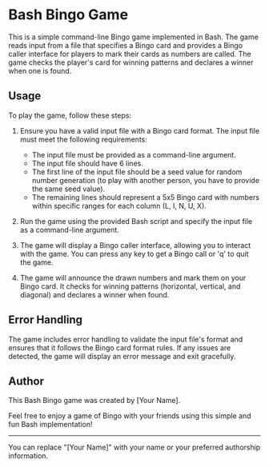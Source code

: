 # Bash Bingo Game

This is a simple command-line Bingo game implemented in Bash. The game reads input from a file that specifies a Bingo card and provides a Bingo caller interface for players to mark their cards as numbers are called. The game checks the player's card for winning patterns and declares a winner when one is found.

## Usage

To play the game, follow these steps:

1. Ensure you have a valid input file with a Bingo card format. The input file must meet the following requirements:
   - The input file must be provided as a command-line argument.
   - The input file should have 6 lines.
   - The first line of the input file should be a seed value for random number generation (to play with another person, you have to provide the same seed value).
   - The remaining lines should represent a 5x5 Bingo card with numbers within specific ranges for each column (L, I, N, U, X).
   
2. Run the game using the provided Bash script and specify the input file as a command-line argument.

3. The game will display a Bingo caller interface, allowing you to interact with the game. You can press any key to get a Bingo call or 'q' to quit the game.

4. The game will announce the drawn numbers and mark them on your Bingo card. It checks for winning patterns (horizontal, vertical, and diagonal) and declares a winner when found.

## Error Handling

The game includes error handling to validate the input file's format and ensures that it follows the Bingo card format rules. If any issues are detected, the game will display an error message and exit gracefully.

## Author

This Bash Bingo game was created by [Your Name].

Feel free to enjoy a game of Bingo with your friends using this simple and fun Bash implementation!

---

You can replace "[Your Name]" with your name or your preferred authorship information.
